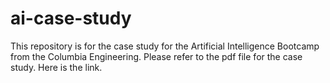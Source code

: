 # ai-case-study
This repository is for the case study for the Artificial Intelligence Bootcamp from the Columbia Engineering.
Please refer to the pdf file for the case study. Here is the link.
